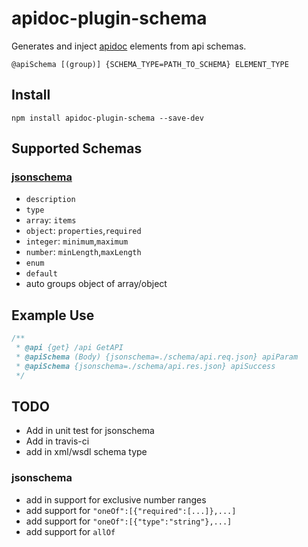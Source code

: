 # apidoc-plugin-schema

Generates and inject [apidoc](http://apidoc.com) elements from api schemas.

`@apiSchema [(group)] {SCHEMA_TYPE=PATH_TO_SCHEMA} ELEMENT_TYPE`

## Install
`npm install apidoc-plugin-schema --save-dev`

## Supported Schemas
### [jsonschema](http://json-schema.org)
- `description`
- `type`
 - `array`: `items`
 - `object`: `properties`,`required`
 - `integer`: `minimum`,`maximum`
 - `number`: `minLength`,`maxLength`
- `enum`
- `default`
- auto groups object of array/object

## Example Use
```javascript
/**
 * @api {get} /api GetAPI
 * @apiSchema (Body) {jsonschema=./schema/api.req.json} apiParam
 * @apiSchema {jsonschema=./schema/api.res.json} apiSuccess
 */
```

## TODO
- Add in unit test for jsonschema
- Add in travis-ci
- add in xml/wsdl schema type

### jsonschema
- add in support for exclusive number ranges
- add support for `"oneOf":[{"required":[...]},...]`
- add support for `"oneOf":[{"type":"string"},...]`
- add support for `allOf`
